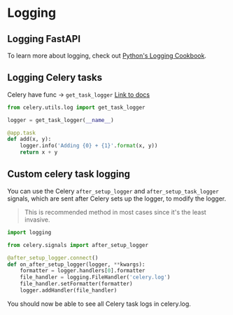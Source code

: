 # Logging

## Logging FastAPI

To learn more about logging, check out [Python's Logging Cookbook](https://docs.python.org/3/howto/logging-cookbook.html).

## Logging Celery tasks

Celery have func -> `get_task_logger`
[Link to docs](https://docs.celeryq.dev/en/stable/userguide/tasks.html#logging)

```python
from celery.utils.log import get_task_logger

logger = get_task_logger(__name__)

@app.task
def add(x, y):
    logger.info('Adding {0} + {1}'.format(x, y))
    return x + y
```

## Custom celery task logging

You can use the Celery `after_setup_logger` and `after_setup_task_logger` signals, which are sent after Celery sets up the logger, to modify the logger.

> This is recommended method in most cases since it's the least invasive.

```python
import logging

from celery.signals import after_setup_logger

@after_setup_logger.connect()
def on_after_setup_logger(logger, **kwargs):
    formatter = logger.handlers[0].formatter
    file_handler = logging.FileHandler('celery.log')
    file_handler.setFormatter(formatter)
    logger.addHandler(file_handler)
```

You should now be able to see all Celery task logs in celery.log.


